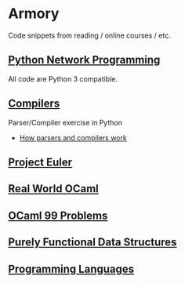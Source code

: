 Armory
=====

Code snippets from reading / online courses / etc.

[Python Network Programming](http://www.amazon.com/Foundations-Python-Network-Programming-Goerzen/dp/1590593715)
-----
All code are Python 3 compatible. 

[Compilers](http://www.amazon.com/Compilers-Principles-Techniques-Tools-Edition/dp/0321486811/ref=sr_1_1?ie=UTF8&qid=1372101428&sr=8-1&keywords=compilers+principles+techniques+and+tools)
-----
Parser/Compiler exercise in Python

* [How parsers and compilers work](http://parsingintro.sourceforge.net)

[Project Euler](http://projecteuler.net)
-----

[Real World OCaml](http://realworldocaml.org/beta1/en/html/)
-----

[OCaml 99 Problems](http://ocaml.org/tutorials/99problems.html)
-----

[Purely Functional Data Structures](http://www.amazon.com/Purely-Functional-Structures-Chris-Okasaki/dp/0521663504)
-----

[Programming Languages](http://courses.cs.washington.edu/courses/cse341/13sp/#all)
-----
